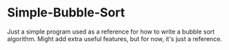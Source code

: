 # Simple-Bubble-Sort
Just a simple program used as a reference for how to write a bubble sort algorithm. 
Might add extra useful features, but for now, it's just a reference. 

